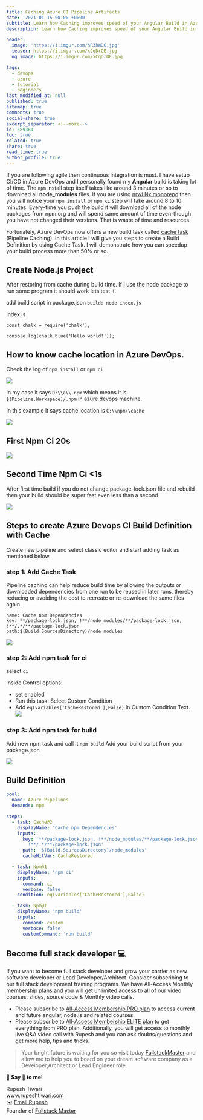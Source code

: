 ```yaml
---
title: Caching Azure CI Pipeline Artifacts
date: '2021-01-15 00:00 +0000'
subtitle: Learn how Caching improves speed of your Angular Build in Azure CI build
description: Learn how Caching improves speed of your Angular Build in Azure CI build

header:
  image: 'https://i.imgur.com/hR3hWDC.jpg'
  teaser: https://i.imgur.com/xCqDrOE.jpg
  og_image: https://i.imgur.com/xCqDrOE.jpg

tags:
  - devops
  - azure
  - tutorial
  - beginners
last_modified_at: null
published: true
sitemap: true
comments: true
social-share: true
excerpt_separator: <!--more-->
id: 589364
toc: true
related: true
share: true
read_time: true
author_profile: true
---
```


If you are following agile then continuous integration is must. I have setup
CI/CD in Azure DevOps and I personally found my **Angular** build is taking lot
of time. The `npm` install step itself takes like around 3 minutes or so to
download all **node_modules** files. If you are using
[nrwl.Nx monorepo](https://nx.dev/) then you will notice your `npm install` or
`npm ci` step will take around 8 to 10 minutes. Every-time you push the build it
will download all of the node packages from npm.org and will spend same amount
of time even-though you have not changed their versions. That is waste of time
and resources.

Fortunately, Azure DevOps now offers a new build task called
[cache task](https://docs.microsoft.com/en-us/azure/devops/pipelines/release/caching?view=azure-devops)
(Pipeline Caching). In this article I will give you steps to create a Build
Definition by using Cache Task. I will demonstrate how you can speedup your
build process more than 50% or so.

## Create Node.js Project

After restoring from cache during build time. If I use the node package to run
some program it should work lets test it.

add build script in package.json `build: node index.js`

index.js

```json=
const chalk = require('chalk');

console.log(chalk.blue('Hello world!'));
```

## How to know cache location in Azure DevOps.

Check the log of `npm install` or `npm ci`

![](https://i.imgur.com/w9Jv2n9.png)

In my case it says `D:\\a\\.npm` which means it is `$(Pipeline.Workspace)/.npm`
in azure devops machine.

In this example it says cache location is `C:\\npm\\cache`

![](https://i.imgur.com/gm4ZDzA.png)

## First Npm Ci 20s

![](https://i.imgur.com/l1xLLRw.png)

## Second Time Npm Ci <1s

After first time build if you do not change package-lock.json file and rebuild
then your build should be super fast even less than a second.

![](https://i.imgur.com/WtatWWj.png)

## Steps to create Azure Devops CI Build Definition with Cache

Create new pipeline and select classic editor and start adding task as mentioned
below.

### step 1: Add Cache Task

Pipeline caching can help reduce build time by allowing the outputs or
downloaded dependencies from one run to be reused in later runs, thereby
reducing or avoiding the cost to recreate or re-download the same files again.

```
name: Cache npm Dependencies
key: **/package-lock.json, !**/node_modules/**/package-lock.json, !**/.*/**/package-lock.json
path:$(Build.SourcesDirectory)/node_modules
```

![](https://i.imgur.com/cwJQtEY.png)

### step 2: Add npm task for ci

select `ci`

Inside Control options:

- set enabled
- Run this task: Select Custom Condition
- Add `eq(variables['CacheRestored'],False)` in Custom Condition Text.
  ![](https://i.imgur.com/edQZnMN.png)

### step 3: Add npm task for build

Add new npm task and call it `npm build` Add your build script from your
package.json

![](https://i.imgur.com/ttAwfP8.png)

## Build Definition

```yaml
pool:
  name: Azure Pipelines
  demands: npm

steps:
  - task: Cache@2
    displayName: 'Cache npm Dependencies'
    inputs:
      key: '**/package-lock.json, !**/node_modules/**/package-lock.json,
        !**/.*/**/package-lock.json'
      path: '$(Build.SourcesDirectory)/node_modules'
      cacheHitVar: CacheRestored

  - task: Npm@1
    displayName: 'npm ci'
    inputs:
      command: ci
      verbose: false
    condition: eq(variables['CacheRestored'],False)

  - task: Npm@1
    displayName: 'npm build'
    inputs:
      command: custom
      verbose: false
      customCommand: 'run build'
```

## Become full stack developer 💻

If you want to become full stack developer and grow your carrier as new software
developer or Lead Developer/Architect. Consider subscribing to our full stack
development training programs. We have All-Access Monthly membership plans and
you will get unlimited access to all of our video courses, slides, source code &
Monthly video calls.

- Please subscribe to
  [All-Access Membership PRO plan](https://www.fullstackmaster.net/pro) to
  access current and future angular, node.js and related courses.
- Please subscribe to
  [All-Access Membership ELITE plan](https://www.fullstackmaster.net/elite) to
  get everything from PRO plan. Additionally, you will get access to monthly
  live Q&A video call with Rupesh and you can ask doubts/questions and get more
  help, tips and tricks.

> Your bright future is waiting for you so visit today
> [FullstackMaster](www.fullstackmaster.net) and allow me to help you to board
> on your dream software company as a Developer,Architect or Lead Engineer role.

**💖 Say 👋 to me!**

<div> 
Rupesh Tiwari </div><div>
<a href="https://www.rupeshtiwari.com"> www.rupeshtiwari.com</a> </div><div>
✉️ <a href="mailto:rupesh.tiwari.info@gmail.com?subject=Hi"> Email Rupesh</a> </div><div>
Founder of <a href="https://www.fullstackmaster.net"> Fullstack Master</a></div><div>
</div>
